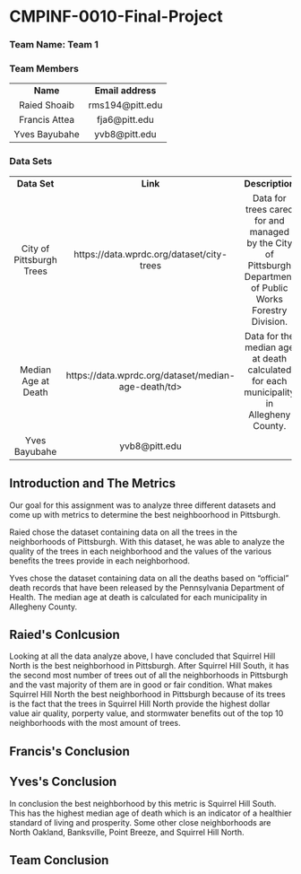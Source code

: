# CMPINF-0010-Final-Project

### Team Name: Team 1

### Team Members

<table>
  <tr>
    <td align="center"><b>Name</b></td>
    <td align="center"><b>Email address</b></td>
  </tr>
  <tr>
    <td align="center">Raied Shoaib</td>
    <td align="center">rms194@pitt.edu</td>
  </tr>
  <tr>
    <td align="center">Francis Attea</td>
    <td align="center">fja6@pitt.edu</td>
  </tr>
  <tr>
    <td align="center">Yves Bayubahe</td>
    <td align="center">yvb8@pitt.edu</td>
  </tr>
</table>

### Data Sets

<table>
  <tr>
    <td align="center"><b>Data Set</b></td>
    <td align="center"><b>Link</b></td>
    <td align="center"><b>Description</b></td>
  </tr>
  <tr>
    <td align="center">City of Pittsburgh Trees</td>
    <td align="center">https://data.wprdc.org/dataset/city-trees</td>
    <td align="center">Data for trees cared for and managed by the City of Pittsburgh Department of Public Works Forestry Division.</td>
  </tr>
  <tr>
    <td align="center">Median Age at Death</td>
    <td align="center">https://data.wprdc.org/dataset/median-age-death/td>
    <td align="center">Data for the median age at death calculated for each municipality in Allegheny County.</td>
  </tr>
  <tr>
    <td align="center">Yves Bayubahe</td>
    <td align="center">yvb8@pitt.edu</td>
  </tr>
</table>

## Introduction and The Metrics

Our goal for this assignment was to analyze three different datasets and come up with metrics to determine the best neighboorhood in Pittsburgh. 

Raied chose the dataset containing data on all the trees in the neighborhoods of Pittsburgh. With this dataset, he was able to analyze the quality of the trees in each neighborhood and the values of the various benefits the trees provide in each neighborhood.

Yves chose the dataset containing data on all the deaths based on “official” death records that have been released by the Pennsylvania Department of Health. The median age at death is calculated for each municipality in Allegheny County.

## Raied's Conlcusion

Looking at all the data analyze above, I have concluded that Squirrel Hill North is the best neighborhood in Pittsburgh. After Squirrel Hill South, it has the second most number of trees out of all the neighborhoods in Pittsburgh and the vast majority of them are in good or fair condition. What makes Squirrel Hill North the best neighborhood in Pittsburgh because of its trees is the fact that the trees in Squirrel Hill North provide the highest dollar value air quality, porperty value, and stormwater benefits out of the top 10 neighborhoods with the most amount of trees. 

## Francis's Conclusion

## Yves's Conclusion
In conclusion the best neighborhood by this metric is Squirrel Hill South. This has the highest median age of death which is an indicator of a healthier standard of living and prosperity. Some other close neighborhoods are North Oakland, Banksville, Point Breeze, and Squirrel Hill North.

## Team Conclusion
